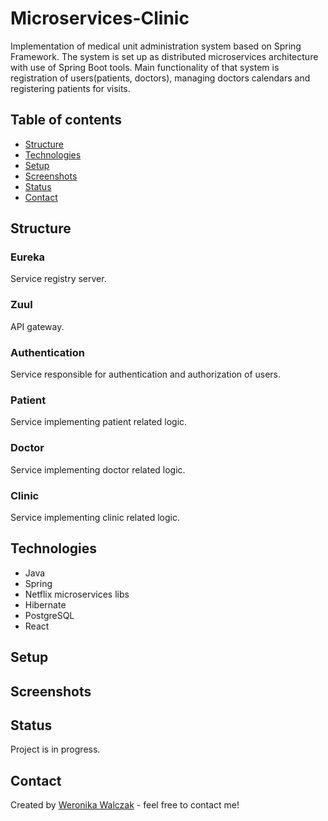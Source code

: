 # Microservices-Clinic
Implementation of medical unit administration system based on Spring Framework. The system is set up as distributed microservices architecture with use of Spring Boot tools. Main functionality of that system is registration of users(patients, doctors), managing doctors calendars and registering patients for visits.   

## Table of contents
* [Structure](#structure)
* [Technologies](#technologies)
* [Setup](#setup)
* [Screenshots](#screenshots)
* [Status](#status)
* [Contact](#contact)

## Structure
### Eureka
Service registry server.
### Zuul
API gateway.
### Authentication
Service responsible for authentication and authorization of users.
### Patient
Service implementing patient related logic.
### Doctor
Service implementing doctor related logic.
### Clinic
Service implementing clinic related logic.

## Technologies
* Java
* Spring
* Netflix microservices libs
* Hibernate
* PostgreSQL
* React

## Setup


## Screenshots


## Status
Project is in progress.

## Contact
Created by [Weronika Walczak](mailto:weronikawalczak989@gmail.com) - feel free to contact me!
